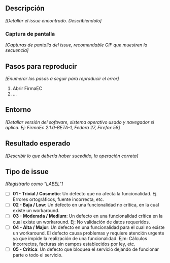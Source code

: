 ## Descripción
*[Detallar el issue encontrado. Describiendolo]*

### Captura de pantalla
*[Capturas de pantalla del issue, recomendable GIF que muestren la secuencia]*

## Pasos para reproducir
*[Enumerar los pasas a seguir para reproducir el error]*

1. Abrir FirmaEC
2. ...

## Entorno
*[Detallar versión del software, sistema operativo usado y navegador si aplica. Ej: FirmaEc 2.1.0-BETA-1, Fedora 27, Firefox 58]*

## Resultado esperado
*[Describir lo que debería haber sucedido, la operación correta]*

## Tipo de issue
*[Registrarlo como "LABEL"]*
* [ ] **01 - Trivial / Cosmetic**: Un defecto que no afecta la funcionalidad. Ej. Errores ortográficos, fuente incorrecta, etc.
* [ ] **02 - Baja / Low**: Un defecto en una funcionalidad no crítica, en la cual existe un workaround.
* [ ] **03 - Moderada / Medium**: Un defecto en una funcionalidad crítica en la cual existe un workaround. Ej: No validación de datos requeridos.
* [ ] **04 - Alta / Major**: Un defecto en una funcionalidad para el cual no existe un workaround. El defecto causa problemas y requiere atención urgente ya que impide la realización de una funcionalidad. Ejm: Cálculos incorrectos, facturas sin campos establecidos por ley, etc.
* [ ] **05 - Critica**: Un defecto que bloquea el servicio dejando de funcionar parte o todo el servicio.